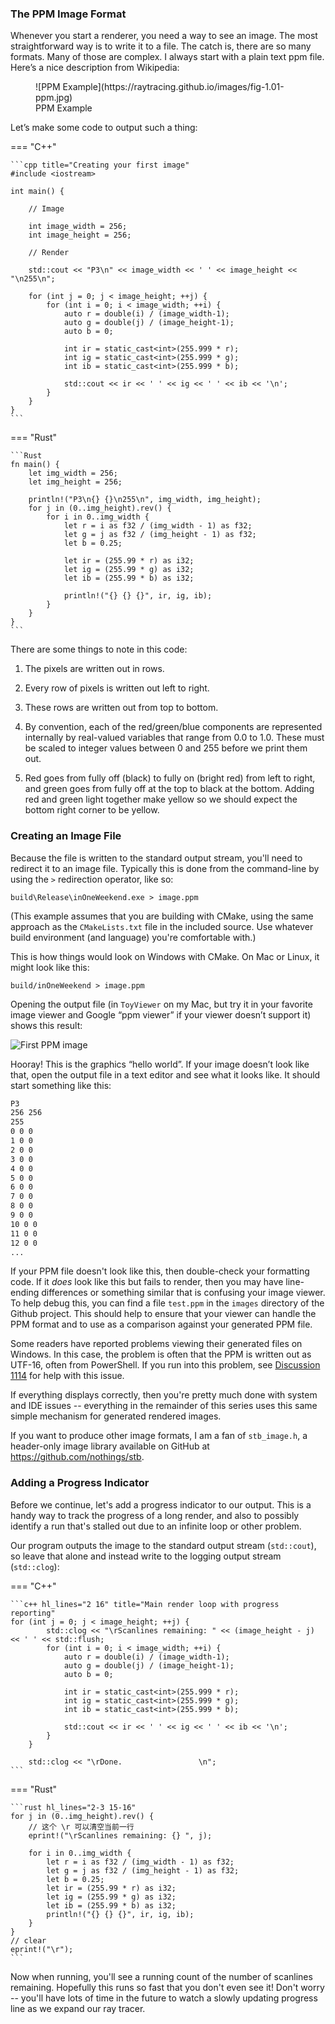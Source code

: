 ### The PPM Image Format
Whenever you start a renderer, you need a way to see an image. The most straightforward way is to
write it to a file. The catch is, there are so many formats. Many of those are complex. I always
start with a plain text ppm file. Here’s a nice description from Wikipedia:

<figure markdown>
  ![PPM Example](https://raytracing.github.io/images/fig-1.01-ppm.jpg)
  <figcaption>PPM Example</figcaption>
</figure>

Let’s make some code to output such a thing:

=== "C++"

    ```cpp title="Creating your first image"
    #include <iostream>

    int main() {

        // Image

        int image_width = 256;
        int image_height = 256;

        // Render

        std::cout << "P3\n" << image_width << ' ' << image_height << "\n255\n";

        for (int j = 0; j < image_height; ++j) {
            for (int i = 0; i < image_width; ++i) {
                auto r = double(i) / (image_width-1);
                auto g = double(j) / (image_height-1);
                auto b = 0;

                int ir = static_cast<int>(255.999 * r);
                int ig = static_cast<int>(255.999 * g);
                int ib = static_cast<int>(255.999 * b);

                std::cout << ir << ' ' << ig << ' ' << ib << '\n';
            }
        }
    }
    ```

=== "Rust"

    ```Rust
    fn main() {
        let img_width = 256;
        let img_height = 256;

        println!("P3\n{} {}\n255\n", img_width, img_height);
        for j in (0..img_height).rev() {
            for i in 0..img_width {
                let r = i as f32 / (img_width - 1) as f32;
                let g = j as f32 / (img_height - 1) as f32;
                let b = 0.25;

                let ir = (255.99 * r) as i32;
                let ig = (255.99 * g) as i32;
                let ib = (255.99 * b) as i32;

                println!("{} {} {}", ir, ig, ib);
            }
        }
    }
    ```

There are some things to note in this code:

  1. The pixels are written out in rows.

  2. Every row of pixels is written out left to right.

  3. These rows are written out from top to bottom.

  4. By convention, each of the red/green/blue components are represented internally by real-valued
     variables that range from 0.0 to 1.0. These must be scaled to integer values between 0 and 255
     before we print them out.

  5. Red goes from fully off (black) to fully on (bright red) from left to right, and green goes
     from fully off at the top to black at the bottom. Adding red and green light together make
     yellow so we should expect the bottom right corner to be yellow.

### Creating an Image File
Because the file is written to the standard output stream, you'll need to redirect it to an image
file. Typically this is done from the command-line by using the `>` redirection operator, like so:

```shell
build\Release\inOneWeekend.exe > image.ppm
```

(This example assumes that you are building with CMake, using the same approach as the
`CMakeLists.txt` file in the included source. Use whatever build environment (and language) you're
comfortable with.)

This is how things would look on Windows with CMake. On Mac or Linux, it might look like this:

```shell
build/inOneWeekend > image.ppm
```

Opening the output file (in `ToyViewer` on my Mac, but try it in your favorite image viewer and
Google “ppm viewer” if your viewer doesn’t support it) shows this result:

![First PPM image](https://raytracing.github.io/images/img-1.01-first-ppm-image.png)

Hooray! This is the graphics “hello world”. If your image doesn’t look like that, open the output
file in a text editor and see what it looks like. It should start something like this:

```markdown title="Creating your first image"
P3
256 256
255
0 0 0
1 0 0
2 0 0
3 0 0
4 0 0
5 0 0
6 0 0
7 0 0
8 0 0
9 0 0
10 0 0
11 0 0
12 0 0
...
```

If your PPM file doesn't look like this, then double-check your formatting code.
If it _does_ look like this but fails to render, then you may have line-ending differences or
something similar that is confusing your image viewer.
To help debug this, you can find a file `test.ppm` in the `images` directory of the Github project.
This should help to ensure that your viewer can handle the PPM format and to use as a comparison
against your generated PPM file.

Some readers have reported problems viewing their generated files on Windows.
In this case, the problem is often that the PPM is written out as UTF-16, often from PowerShell.
If you run into this problem, see
[Discussion 1114](https://github.com/RayTracing/raytracing.github.io/discussions/1114)
for help with this issue.

If everything displays correctly, then you're pretty much done with system and IDE issues --
everything in the remainder of this series uses this same simple mechanism for generated rendered
images.

If you want to produce other image formats, I am a fan of `stb_image.h`, a header-only image library
available on GitHub at https://github.com/nothings/stb.

### Adding a Progress Indicator
Before we continue, let's add a progress indicator to our output. This is a handy way to track the
progress of a long render, and also to possibly identify a run that's stalled out due to an infinite
loop or other problem.

Our program outputs the image to the standard output stream (`std::cout`), so leave that alone and
instead write to the logging output stream (`std::clog`):

=== "C++"

    ```c++ hl_lines="2 16" title="Main render loop with progress reporting"
    for (int j = 0; j < image_height; ++j) {
            std::clog << "\rScanlines remaining: " << (image_height - j) << ' ' << std::flush;
            for (int i = 0; i < image_width; ++i) {
                auto r = double(i) / (image_width-1);
                auto g = double(j) / (image_height-1);
                auto b = 0;

                int ir = static_cast<int>(255.999 * r);
                int ig = static_cast<int>(255.999 * g);
                int ib = static_cast<int>(255.999 * b);

                std::cout << ir << ' ' << ig << ' ' << ib << '\n';
            }
        }

        std::clog << "\rDone.                 \n";
    ```
    
=== "Rust"

    ```rust hl_lines="2-3 15-16"
    for j in (0..img_height).rev() {
        // 这个 \r 可以清空当前一行
        eprint!("\rScanlines remaining: {} ", j);

        for i in 0..img_width {
            let r = i as f32 / (img_width - 1) as f32;
            let g = j as f32 / (img_height - 1) as f32;
            let b = 0.25;
            let ir = (255.99 * r) as i32;
            let ig = (255.99 * g) as i32;
            let ib = (255.99 * b) as i32;
            println!("{} {} {}", ir, ig, ib);
        }
    }
    // clear
    eprint!("\r"); 
    ```

Now when running, you'll see a running count of the number of scanlines remaining. Hopefully this
runs so fast that you don't even see it! Don't worry -- you'll have lots of time in the future to
watch a slowly updating progress line as we expand our ray tracer.